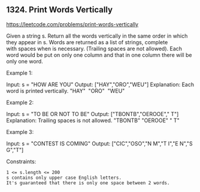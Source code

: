 ## 1324. Print Words Vertically

https://leetcode.com/problems/print-words-vertically

Given a string s. Return all the words vertically in the same order in which they appear in s.
Words are returned as a list of strings, complete with spaces when is necessary. (Trailing spaces are not allowed).
Each word would be put on only one column and that in one column there will be only one word.

Example 1:

Input: s = "HOW ARE YOU"
Output: ["HAY","ORO","WEU"]
Explanation: Each word is printed vertically.
"HAY"
 "ORO"
 "WEU"

Example 2:

Input: s = "TO BE OR NOT TO BE"
Output: ["TBONTB","OEROOE"," T"]
Explanation: Trailing spaces is not allowed.
"TBONTB"
"OEROOE"
" T"

Example 3:

Input: s = "CONTEST IS COMING"
Output: ["CIC","OSO","N M","T I","E N","S G","T"]

Constraints:

    1 <= s.length <= 200
    s contains only upper case English letters.
    It's guaranteed that there is only one space between 2 words.
